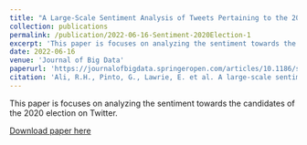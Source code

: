 ```yaml
---
title: "A Large-Scale Sentiment Analysis of Tweets Pertaining to the 2020 US Presidential Election"
collection: publications
permalink: /publication/2022-06-16-Sentiment-2020Election-1
excerpt: 'This paper is focuses on analyzing the sentiment towards the candidates of the 2020 election on Twitter.'
date: 2022-06-16
venue: 'Journal of Big Data'
paperurl: 'https://journalofbigdata.springeropen.com/articles/10.1186/s40537-022-00633-z'
citation: 'Ali, R.H., Pinto, G., Lawrie, E. et al. A large-scale sentiment analysis of tweets pertaining to the 2020 US presidential election. <i>J Big Data</i> 9, 79 (2022). '
---
```

This paper is focuses on analyzing the sentiment towards the candidates of the 2020 election on Twitter.

[Download paper here](http://gabbypinto.github.io/files/Sentiment2020Elections.pdf)

<!-- Recommended citation: Ali, R.H., Pinto, G., Lawrie, E. et al. A large-scale sentiment analysis of tweets pertaining to the 2020 US presidential election. <i>J Big Data</i> 9, 79 (2022).  -->

<!-- 1(1). -->